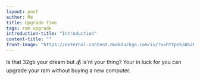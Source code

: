 ```yaml
---
layout: post
author: Me
title: Upgrade Time
tags: ram upgrade
introduction-title: "Introduction"
content-title: ""
front-image: "https://external-content.duckduckgo.com/iu/?u=https%3A%2F%2Ftse1.mm.bing.net%2Fth%3Fid%3DOIP.Zo9ihPi40rQ1CPL39WI8_wHaDV%26pid%3DApi&f=1"
---
```


Is that 32gb your dream but 💰 is'nt your thing? Your in luck for you can upgrade your ram without buying a new computer.